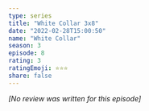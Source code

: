 ```yaml
---
type: series
title: "White Collar 3x8"
date: "2022-02-28T15:00:50"
name: "White Collar"
season: 3
episode: 8
rating: 3
ratingEmoji: ⭐️⭐️⭐️
share: false
---
```


_[No review was written for this episode]_
